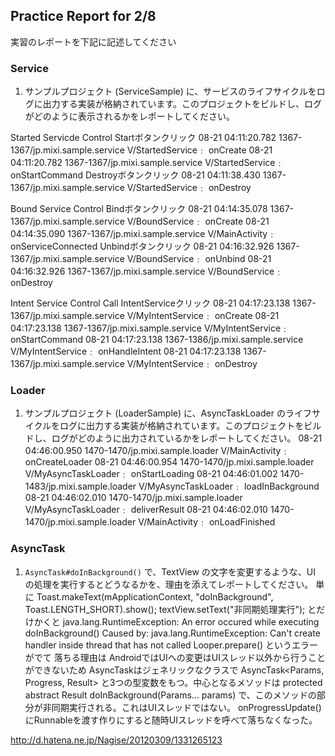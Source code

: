 Practice Report for 2/8
------

実習のレポートを下記に記述してください

### Service

1. サンプルプロジェクト (ServiceSample) に、サービスのライフサイクルをログに出力する実装が格納されています。このプロジェクトをビルドし、ログがどのように表示されるかをレポートしてください。

Started Servicde Control
Startボタンクリック
08-21 04:11:20.782    1367-1367/jp.mixi.sample.service V/StartedService﹕ onCreate
08-21 04:11:20.782    1367-1367/jp.mixi.sample.service V/StartedService﹕ onStartCommand
Destroyボタンクリック
08-21 04:11:38.430    1367-1367/jp.mixi.sample.service V/StartedService﹕ onDestroy

Bound Service Control
Bindボタンクリック
08-21 04:14:35.078    1367-1367/jp.mixi.sample.service V/BoundService﹕ onCreate
08-21 04:14:35.090    1367-1367/jp.mixi.sample.service V/MainActivity﹕ onServiceConnected
Unbindボタンクリック
08-21 04:16:32.926    1367-1367/jp.mixi.sample.service V/BoundService﹕ onUnbind
08-21 04:16:32.926    1367-1367/jp.mixi.sample.service V/BoundService﹕ onDestroy

Intent Service Control
Call IntentServiceクリック
08-21 04:17:23.138    1367-1367/jp.mixi.sample.service V/MyIntentService﹕ onCreate
08-21 04:17:23.138    1367-1367/jp.mixi.sample.service V/MyIntentService﹕ onStartCommand
08-21 04:17:23.138    1367-1386/jp.mixi.sample.service V/MyIntentService﹕ onHandleIntent
08-21 04:17:23.138    1367-1367/jp.mixi.sample.service V/MyIntentService﹕ onDestroy


### Loader

1. サンプルプロジェクト (LoaderSample) に、AsyncTaskLoader のライフサイクルをログに出力する実装が格納されています。このプロジェクトをビルドし、ログがどのように出力されているかをレポートしてください。
08-21 04:46:00.950    1470-1470/jp.mixi.sample.loader V/MainActivity﹕ onCreateLoader
08-21 04:46:00.954    1470-1470/jp.mixi.sample.loader V/MyAsyncTaskLoader﹕ onStartLoading
08-21 04:46:01.002    1470-1483/jp.mixi.sample.loader V/MyAsyncTaskLoader﹕ loadInBackground
08-21 04:46:02.010    1470-1470/jp.mixi.sample.loader V/MyAsyncTaskLoader﹕ deliverResult
08-21 04:46:02.010    1470-1470/jp.mixi.sample.loader V/MainActivity﹕ onLoadFinished


### AsyncTask

1. `AsyncTask#doInBackground()` で、TextView の文字を変更するような、UI の処理を実行するとどうなるかを、理由を添えてレポートしてください。
単に
					Toast.makeText(mApplicationContext, "doInBackground", Toast.LENGTH_SHORT).show();
					textView.setText("非同期処理実行");
とだけかくと
	 java.lang.RuntimeException: An error occured while executing doInBackground()
 Caused by: java.lang.RuntimeException: Can't create handler inside thread that has not called Looper.prepare()
 というエラーがでて
 落ちる理由は
 AndroidではUIへの変更はUIスレッド以外から行うことができないため
 AsyncTaskはジェネリックなクラスで
AsyncTask<Params, Progress, Result>
と3つの型変数をもつ。中心となるメソッドは
 protected abstract Result doInBackground(Params... params)
で、このメソッドの部分が非同期実行される。これはUIスレッドではない。
onProgressUpdate()にRunnableを渡す作りにすると随時UIスレッドを呼べて落ちなくなった。
 
 http://d.hatena.ne.jp/Nagise/20120309/1331265123
 